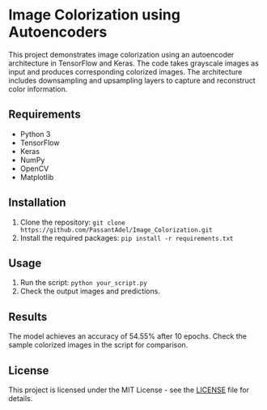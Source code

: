 # Image Colorization using Autoencoders

This project demonstrates image colorization using an autoencoder architecture in TensorFlow and Keras. 
The code takes grayscale images as input and produces corresponding colorized images. 
The architecture includes downsampling and upsampling layers to capture and reconstruct color information.

## Requirements
- Python 3
- TensorFlow
- Keras
- NumPy
- OpenCV
- Matplotlib

## Installation
1. Clone the repository: `git clone https://github.com/PassantAdel/Image_Colorization.git` 
2. Install the required packages: `pip install -r requirements.txt`

## Usage
1. Run the script: `python your_script.py`
2. Check the output images and predictions.

## Results
The model achieves an accuracy of 54.55% after 10 epochs. 
Check the sample colorized images in the script for comparison.

## License
This project is licensed under the MIT License - see the [LICENSE](LICENSE) file for details.
